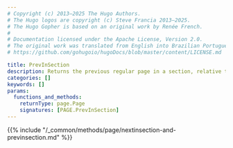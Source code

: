 ```yaml
---
# Copyright (c) 2013–2025 The Hugo Authors.
# The Hugo logos are copyright (c) Steve Francia 2013–2025.
# The Hugo Gopher is based on an original work by Renée French.
#
# Documentation licensed under the Apache License, Version 2.0.
# The original work was translated from English into Brazilian Portuguese.
# https://github.com/gohugoio/hugoDocs/blob/master/content/LICENSE.md

title: PrevInSection
description: Returns the previous regular page in a section, relative to the given page.
categories: []
keywords: []
params:
  functions_and_methods:
    returnType: page.Page
    signatures: [PAGE.PrevInSection]
---
```


{{% include "/_common/methods/page/nextinsection-and-previnsection.md" %}}
